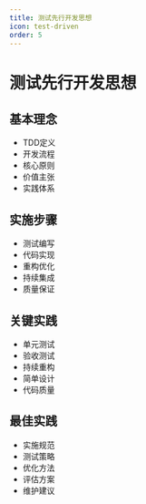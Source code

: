 ```yaml
---
title: 测试先行开发思想
icon: test-driven
order: 5
---
```


# 测试先行开发思想

## 基本理念
- TDD定义
- 开发流程
- 核心原则
- 价值主张
- 实践体系

## 实施步骤
- 测试编写
- 代码实现
- 重构优化
- 持续集成
- 质量保证

## 关键实践
- 单元测试
- 验收测试
- 持续重构
- 简单设计
- 代码质量

## 最佳实践
- 实施规范
- 测试策略
- 优化方法
- 评估方案
- 维护建议
